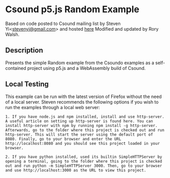 # Csound p5.js Random Example

Based on code posted to Csound mailing list by Steven Yi\<stevenyi@gmail.com\> 
and hosted [here](https://github.com/kunstmusik/csound-p5js)
Modified and updated by Rory Walsh.

## Description

Presents the simple Random example from the Csoundo examples as a self-contained project using p5.js and 
a WebAssembly build of Csound. 

## Local Testing

This example can be run with the latest version of Firefox without the need of a local server. Steven recommends the following options if you wish to run the examples through a local web server:

    1. If you have node.js and npm installed, install and use http-server. A useful article on setting up http-server is found here. You can install http-server with npm by running npm install -g http-server. Afterwards, go to the folder where this project is checked out and run http-server. This will start the server using the default port of 8080. Finally, go to your browser and enter the URL http://localhost:8080 and you should see this project loaded in your browser.

    2. If you have python installed, used its builtin SimpleHTTPServer by opening a terminal, going to the folder where this project is checked out and run python -m SimpleHTTPServer 3000. Then, go to your browser and use http://localhost:3000 as the URL to view this project.

